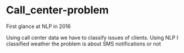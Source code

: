 # Call_center-problem
First glance at NLP in 2016

Using call center data we have to classify issues of clients. Using NLP I classified weather the problem is about SMS notifications or not
